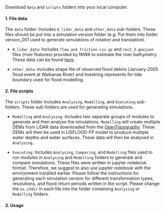 Download `data` and `scripts` folders into your local computer. 

#### 1. File data

The `data` folder: Includes `0_lidar_data` and `other_data` sub-folders. These files should be put into a simulation version folder (e.g: Put them into folder version_001 used to generate simulations of rotation and translation).

- `0_lidar_data`: Includes `flow_and_friction.csv.gz` and `rec2_3.geojson` files (river features) provided by NIWA to estimate the river bathymetry. These data can be found [here](https://data-niwa.opendata.arcgis.com/apps/NIWA::new-zealand-river-flood-statistics-app/explore).

- `other_data`: includes shape file of observed flood debris (January-2005 flood event at Waikanae River) and linestring represents for tide boundary used for flood modelling.

#### 2. File scripts

The `scripts` folder includes `Analysing`, `Modelling`, and `Executing` sub-folders. These sub-folders are used for generating simulations. 

- `Modelling` and `Analysing`: Includes two separate groups of modules to generate and then analyse the simulations. `Modelling` will create multiple DEMs from LiDAR data downloaded from the [OpenTopography](https://portal.opentopography.org/datasets). These DEMs will then be used in LISFLOOD-FP model to produce multiple water depths and water surfaces. These data will then be analysed in `Analysing`.

- `Executing`: Includes `Analysing`, `Comparing`, and `Modelling` files used to run modules in `Analysing` and `Modelling` folders to generate and compare simulations. These files were written in jupyter notebook format. Therefore, we suggest to also use jupyter notebook with the environment installed earlier. Please follow the instructions for generating each simulation version for different transformation types, resolutions, and flood return periods written in the script. Please change the `os.chdir` in each file into the folder containing `Analysing` or `Modelling` folders.

#### 3. Usage

